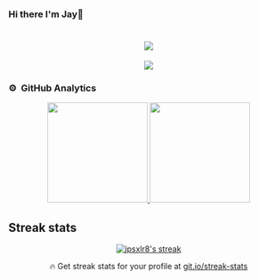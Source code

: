 ### Hi there I'm Jay👋
<h1 align="center">
  <a href="">
    <img src="https://readme-typing-svg.herokuapp.com?lines=Born+too+late+to+explore+the+Earth%2C;born+too+early+to+explore+the+Galaxy%2C;+born+just+in+time+to+explore+Data.">
  </a>
</h1>
<p align="center"><img src="https://profile-counter.glitch.me/jpsxlr8/count.svg"/></p>

<!--
**jpsxlr8/jpsxlr8** is a ✨ _special_ ✨ repository because its `README.md` (this file) appears on your GitHub profile.

Here are some ideas to get you started:

- 🔭 I’m currently working on Web development.
- 🌱 I’m currently learning django.
- 👯 I’m looking to collaborate on ...
- 🤔 I’m looking for help with ...
- 💬 Ask me about anything related to sports.
- 📫 How to reach me: ...
- 😄 Pronouns: ...
- ⚡ Fun fact: ...
-->

### ⚙️ &nbsp;GitHub Analytics

<p align="center">
<a href="https://github.com/jpsxlr8">
  <img height="180em" src="https://github-readme-stats-eight-theta.vercel.app/api?username=jpsxlr8&show_icons=true&theme=algolia&include_all_commits=true&count_private=true"/>
  <img height="180em" src="https://github-readme-stats-eight-theta.vercel.app/api/top-langs/?username=jpsxlr8&layout=compact&langs_count=8&theme=algolia"/>
</a>
</p>

## Streak stats

<!-- GitHub Readme Streak Stats - https://github.com/DenverCoder1/github-readme-streak-stats -->
<p align="center">
  <a href="https://github.com/jpsxlr8">
    <img title="🔥 Get streak stats for your profile at git.io/streak-stats" alt="jpsxlr8's streak" src="https://github-readme-streak-stats.herokuapp.com/?user=jpsxlr8&theme=monokai-metallian&hide_border=true"/>
  </a>
  <p align="center">🔥 Get streak stats for your profile at <a href="https://git.io/streak-stats">git.io/streak-stats</a></p>
</p>


   
